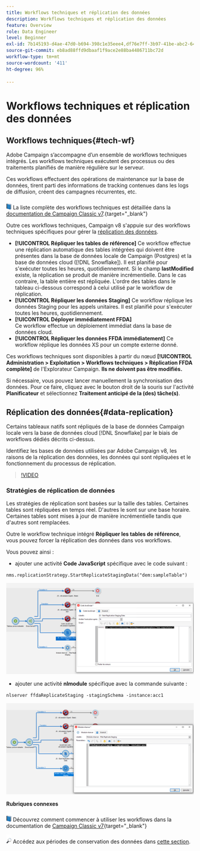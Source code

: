 ```yaml
---
title: Workflows techniques et réplication des données
description: Workflows techniques et réplication des données
feature: Overview
role: Data Engineer
level: Beginner
exl-id: 7b145193-d4ae-47d0-b694-398c1e35eee4,df76e7ff-3b97-41be-abc2-640748680ff3
source-git-commit: eb8ad88ffd9dbaaf1f9ace2e88ba4486711bc72d
workflow-type: tm+mt
source-wordcount: '411'
ht-degree: 96%

---
```


# Workflows techniques et réplication des données

## Workflows techniques{#tech-wf}

Adobe Campaign s’accompagne d’un ensemble de workflows techniques intégrés. Les workflows techniques exécutent des processus ou des traitements planifiés de manière régulière sur le serveur.

Ces workflows effectuent des opérations de maintenance sur la base de données, tirent parti des informations de tracking contenues dans les logs de diffusion, créent des campagnes récurrentes, etc.

![](../assets/do-not-localize/book.png) La liste complète des workflows techniques est détaillée dans la [documentation de Campaign Classic v7](https://experienceleague.adobe.com/docs/campaign-classic/using/automating-with-workflows/advanced-management/about-technical-workflows.html?lang=fr).{target=&quot;_blank&quot;}


Outre ces workflows techniques, Campaign v8 s&#39;appuie sur des workflows techniques spécifiques pour gérer la [réplication des données](#data-replication).

* **[!UICONTROL Répliquer les tables de référence]**
Ce workflow effectue une réplication automatique des tables intégrées qui doivent être présentes dans la base de données locale de Campaign (Postgres) et la base de données cloud ([!DNL Snowflake]). Il est planifié pour s&#39;exécuter toutes les heures, quotidiennement. Si le champ **lastModified** existe, la réplication se produit de manière incrémentielle. Dans le cas contraire, la table entière est répliquée. L&#39;ordre des tables dans le tableau ci-dessous correspond à celui utilisé par le workflow de réplication.
* **[!UICONTROL Répliquer les données Staging]**
Ce workflow réplique les données Staging pour les appels unitaires. Il est planifié pour s&#39;exécuter toutes les heures, quotidiennement.
* **[!UICONTROL Déployer immédiatement FFDA]**\
   Ce workflow effectue un déploiement immédiat dans la base de données cloud.
* **[!UICONTROL Répliquer les données FFDA immédiatement]**
Ce workflow réplique les données XS pour un compte externe donné.

Ces workflows techniques sont disponibles à partir du nœud **[!UICONTROL Administration > Exploitation > Workflows techniques > Réplication FFDA complète]** de l&#39;Explorateur Campaign. **Ils ne doivent pas être modifiés.**

Si nécessaire, vous pouvez lancer manuellement la synchronisation des données. Pour ce faire, cliquez avec le bouton droit de la souris sur l&#39;activité **Planificateur** et sélectionnez **Traitement anticipé de la (des) tâche(s)**.

## Réplication des données{#data-replication}

Certains tableaux natifs sont répliqués de la base de données Campaign locale vers la base de données cloud [!DNL Snowflake] par le biais de workflows dédiés décrits ci-dessus.

Identifiez les bases de données utilisées par Adobe Campaign v8, les raisons de la réplication des données, les données qui sont répliquées et le fonctionnement du processus de réplication.

>[!VIDEO](https://video.tv.adobe.com/v/334460?quality=12)


### Stratégies de réplication de données

Les stratégies de réplication sont basées sur la taille des tables. Certaines tables sont répliquées en temps réel. D&#39;autres le sont sur une base horaire. Certaines tables sont mises à jour de manière incrémentielle tandis que d&#39;autres sont remplacées.

Outre le workflow technique intégré **Répliquer les tables de référence**, vous pouvez forcer la réplication des données dans vos workflows.

Vous pouvez ainsi :

* ajouter une activité **Code JavaScript** spécifique avec le code suivant :

```
nms.replicationStrategy.StartReplicateStagingData("dem:sampleTable")
```

![](assets/jscode.png)


* ajouter une activité **nlmodule** spécifique avec la commande suivante :

```
nlserver ffdaReplicateStaging -stagingSchema -instance:acc1
```

![](assets/nlmodule.png)



**Rubriques connexes**

![](../assets/do-not-localize/book.png) Découvrez comment commencer à utiliser les workflows dans la documentation de  [Campaign Classic v7](https://experienceleague.adobe.com/docs/campaign-classic/using/automating-with-workflows/introduction/about-workflows.html?lang=fr#automating-with-workflows){target=&quot;_blank&quot;}

![](../assets/do-not-localize/glass.png) Accédez aux périodes de conservation des données dans [cette section](../dev/datamodel-best-practices.md#data-retention).
